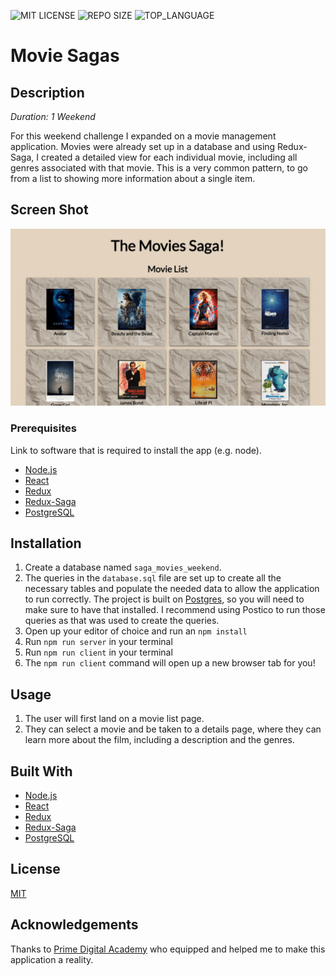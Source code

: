 ![MIT LICENSE](https://img.shields.io/github/license/scottbromander/the_marketplace.svg?style=flat-square)
![REPO SIZE](https://img.shields.io/github/repo-size/scottbromander/the_marketplace.svg?style=flat-square)
![TOP_LANGUAGE](https://img.shields.io/github/languages/top/scottbromander/the_marketplace.svg?style=flat-square)


# Movie Sagas

## Description

_Duration: 1 Weekend_

For this weekend challenge I expanded on a movie management application. Movies were already set up in a database and using Redux-Saga, I created a detailed view for each individual movie, including all genres associated with that movie. This is a very common pattern, to go from a list to showing more information about a single item. 

## Screen Shot

![Alt Text](./public/images/movie_saga.gif)

### Prerequisites

Link to software that is required to install the app (e.g. node).

- [Node.js](https://nodejs.org/en/)
- [React](https://reactjs.org/)
- [Redux](https://redux.js.org/)
- [Redux-Saga](https://redux-saga.js.org/)
- [PostgreSQL](https://www.postgresql.org/)


## Installation

1. Create a database named `saga_movies_weekend`.
2. The queries in the `database.sql` file are set up to create all the necessary tables and populate the needed data to allow the application to run correctly. The project is built on [Postgres](https://www.postgresql.org/download/), so you will need to make sure to have that installed. I recommend using Postico to run those queries as that was used to create the queries.
3. Open up your editor of choice and run an `npm install`
4. Run `npm run server` in your terminal
5. Run `npm run client` in your terminal
6. The `npm run client` command will open up a new browser tab for you!

## Usage

1. The user will first land on a movie list page.
2. They can select a movie and be taken to a details page, where they can learn more about the film, including a description and the genres.


## Built With

- [Node.js](https://nodejs.org/en/)
- [React](https://reactjs.org/)
- [Redux](https://redux.js.org/)
- [Redux-Saga](https://redux-saga.js.org/)
- [PostgreSQL](https://www.postgresql.org/)

## License
[MIT](https://choosealicense.com/licenses/mit/)


## Acknowledgements
Thanks to [Prime Digital Academy](www.primeacademy.io) who equipped and helped me to make this application a reality. 

